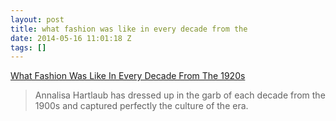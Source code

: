 ```yaml
---
layout: post
title: what fashion was like in every decade from the
date: 2014-05-16 11:01:18 Z
tags: []
---
```

[What Fashion Was Like In Every Decade From The 1920s](http://aplus.com/a/student-fashion-1920s)

> Annalisa Hartlaub has dressed up in the garb of each decade from the 1900s and captured perfectly the culture of the era.
